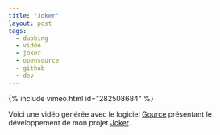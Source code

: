 ```yaml
---
title: "Joker"
layout: post
tags:
  - dubbing
  - video
  - joker
  - opensource
  - github
  - dev
---
```


{% include vimeo.html
    id="282508684"
%}

Voici une vidéo générée avec le logiciel [Gource](https://gource.io/) présentant le développement de mon projet [Joker](https://github.com/martindelille/Joker).